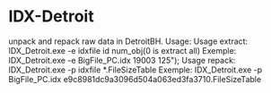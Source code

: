 # IDX-Detroit
unpack and repack raw data in DetroitBH.
Usage:
    Usage extract: IDX_Detroit.exe -e idxfile id num_obj(0 is extract all)
    Exemple: IDX_Detroit.exe -e BigFile_PC.idx 19003 125");
    Usage repack: IDX_Detroit.exe -p idxfile *.FileSizeTable
    Exemple: IDX_Detroit.exe -p BigFile_PC.idx e9c8981dc9a3096d504a063ed3fa3710.FileSizeTable

